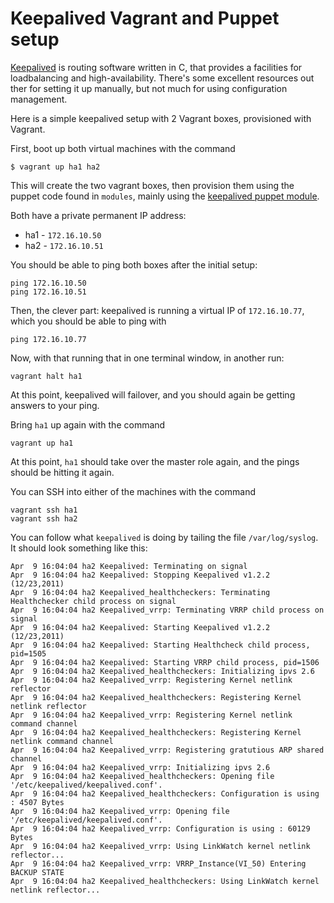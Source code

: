 # Keepalived Vagrant and Puppet setup

[Keepalived](http://www.keepalived.org/) is routing software written in C, that provides a facilities for loadbalancing and high-availability. There's some excellent resources out ther for setting it up manually, but not much for using configuration management.

Here is a simple keepalived setup with 2 Vagrant boxes, provisioned with Vagrant.

First, boot up both virtual machines with the command

```
$ vagrant up ha1 ha2
```

This will create the two vagrant boxes, then provision them using the puppet code found in `modules`, mainly using the [keepalived puppet module](https://github.com/arioch/puppet-keepalived).

Both have a private permanent IP address:

* ha1 - `172.16.10.50`
* ha2 - `172.16.10.51`

You should be able to ping both boxes after the initial setup:

```
ping 172.16.10.50
ping 172.16.10.51
```

Then, the clever part: keepalived is running a virtual IP of `172.16.10.77`, which you should be able to ping with

```
ping 172.16.10.77
```

Now, with that running that in one terminal window, in another run:

```
vagrant halt ha1
```

At this point, keepalived will failover, and you should again be getting answers to your ping.

Bring `ha1` up again with the command

```
vagrant up ha1
```

At this point, `ha1` should take over the master role again, and the pings should be hitting it again.

You can SSH into either of the machines with the command

```
vagrant ssh ha1
vagrant ssh ha2
```

You can follow what `keepalived` is doing by tailing the file `/var/log/syslog`. It should look something like this:

```
Apr  9 16:04:04 ha2 Keepalived: Terminating on signal
Apr  9 16:04:04 ha2 Keepalived: Stopping Keepalived v1.2.2 (12/23,2011)
Apr  9 16:04:04 ha2 Keepalived_healthcheckers: Terminating Healthchecker child process on signal
Apr  9 16:04:04 ha2 Keepalived_vrrp: Terminating VRRP child process on signal
Apr  9 16:04:04 ha2 Keepalived: Starting Keepalived v1.2.2 (12/23,2011)
Apr  9 16:04:04 ha2 Keepalived: Starting Healthcheck child process, pid=1505
Apr  9 16:04:04 ha2 Keepalived: Starting VRRP child process, pid=1506
Apr  9 16:04:04 ha2 Keepalived_healthcheckers: Initializing ipvs 2.6
Apr  9 16:04:04 ha2 Keepalived_vrrp: Registering Kernel netlink reflector
Apr  9 16:04:04 ha2 Keepalived_healthcheckers: Registering Kernel netlink reflector
Apr  9 16:04:04 ha2 Keepalived_vrrp: Registering Kernel netlink command channel
Apr  9 16:04:04 ha2 Keepalived_healthcheckers: Registering Kernel netlink command channel
Apr  9 16:04:04 ha2 Keepalived_vrrp: Registering gratutious ARP shared channel
Apr  9 16:04:04 ha2 Keepalived_vrrp: Initializing ipvs 2.6
Apr  9 16:04:04 ha2 Keepalived_healthcheckers: Opening file '/etc/keepalived/keepalived.conf'.
Apr  9 16:04:04 ha2 Keepalived_healthcheckers: Configuration is using : 4507 Bytes
Apr  9 16:04:04 ha2 Keepalived_vrrp: Opening file '/etc/keepalived/keepalived.conf'.
Apr  9 16:04:04 ha2 Keepalived_vrrp: Configuration is using : 60129 Bytes
Apr  9 16:04:04 ha2 Keepalived_vrrp: Using LinkWatch kernel netlink reflector...
Apr  9 16:04:04 ha2 Keepalived_vrrp: VRRP_Instance(VI_50) Entering BACKUP STATE
Apr  9 16:04:04 ha2 Keepalived_healthcheckers: Using LinkWatch kernel netlink reflector...
```